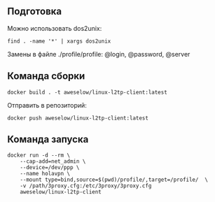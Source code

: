## Подготовка

Можно использовать dos2unix:

```
find . -name '*' | xargs dos2unix
```

Замены в файле ./profile/profile: @login, @password, @server

## Команда сборки

```
docker build . -t aweselow/linux-l2tp-client:latest
```

Отправить в репозиторий: 
```
docker push aweselow/linux-l2tp-client:latest
```

## Команда запуска
```
docker run -d --rm \
	--cap-add=net_admin \
	--device=/dev/ppp \
	--name holavpn \
	--mount type=bind,source=$(pwd)/profile/,target=/profile/  \
	-v /path/3proxy.cfg:/etc/3proxy/3proxy.cfg
	aweselow/linux-l2tp-client
```